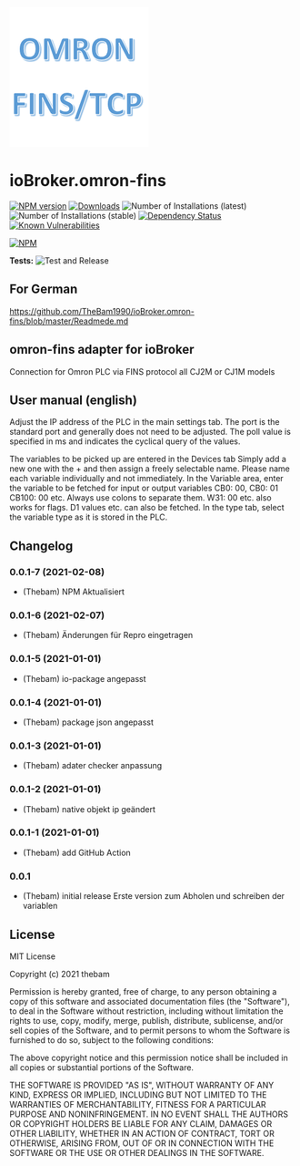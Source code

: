 ![Logo](admin/omron-fins.png)
# ioBroker.omron-fins

[![NPM version](http://img.shields.io/npm/v/iobroker.omron-fins.svg)](https://www.npmjs.com/package/iobroker.omron-fins)
[![Downloads](https://img.shields.io/npm/dm/iobroker.omron-fins.svg)](https://www.npmjs.com/package/iobroker.omron-fins)
![Number of Installations (latest)](http://iobroker.live/badges/omron-fins-installed.svg)
![Number of Installations (stable)](http://iobroker.live/badges/omron-fins-stable.svg)
[![Dependency Status](https://img.shields.io/david/thebam1990/iobroker.omron-fins.svg)](https://david-dm.org/thebam1990/iobroker.omron-fins)
[![Known Vulnerabilities](https://snyk.io/test/github/thebam1990/ioBroker.omron-fins/badge.svg)](https://snyk.io/test/github/thebam1990/ioBroker.omron-fins)

[![NPM](https://nodei.co/npm/iobroker.omron-fins.png?downloads=true)](https://nodei.co/npm/iobroker.omron-fins/)

**Tests:** ![Test and Release](https://github.com/thebam1990/ioBroker.omron-fins/workflows/Test%20and%20Release/badge.svg)

## For German 
https://github.com/TheBam1990/ioBroker.omron-fins/blob/master/Readmede.md


## omron-fins adapter for ioBroker
Connection for Omron PLC via FINS protocol all CJ2M or CJ1M models

## User manual (english)
Adjust the IP address of the PLC in the main settings tab.
The port is the standard port and generally does not need to be adjusted.
The poll value is specified in ms and indicates the cyclical query of the values.
 
The variables to be picked up are entered in the Devices tab
Simply add a new one with the + and then assign a freely selectable name. Please name each variable individually and not immediately.
In the Variable area, enter the variable to be fetched for input or output variables CB0: 00, CB0: 01 CB100: 00 etc. Always use colons to separate them. W31: 00 etc. also works for flags. D1 values ​​etc. can also be fetched.
In the type tab, select the variable type as it is stored in the PLC.



## Changelog
<!--
 Placeholder for the next version (at the beginning of the line):
 ### __WORK IN PROGRESS__ ( - falls nicht benötigt löschen sonst klammern entfernen und nach dem - dein text schreiben )
-->
### 0.0.1-7 (2021-02-08)
* (Thebam) NPM Aktualisiert

### 0.0.1-6 (2021-02-07)
* (Thebam) Änderungen für Repro eingetragen

### 0.0.1-5 (2021-01-01)
* (Thebam) io-package angepasst

### 0.0.1-4 (2021-01-01)
* (Thebam) package json angepasst

### 0.0.1-3 (2021-01-01)
* (Thebam) adater checker anpassung

### 0.0.1-2 (2021-01-01)
* (Thebam) native objekt ip geändert


### 0.0.1-1 (2021-01-01)
* (Thebam) add GitHub Action

### 0.0.1
* (Thebam) initial release
Erste version zum Abholen und schreiben der variablen

## License
MIT License

Copyright (c) 2021 thebam 

Permission is hereby granted, free of charge, to any person obtaining a copy
of this software and associated documentation files (the "Software"), to deal
in the Software without restriction, including without limitation the rights
to use, copy, modify, merge, publish, distribute, sublicense, and/or sell
copies of the Software, and to permit persons to whom the Software is
furnished to do so, subject to the following conditions:

The above copyright notice and this permission notice shall be included in all
copies or substantial portions of the Software.

THE SOFTWARE IS PROVIDED "AS IS", WITHOUT WARRANTY OF ANY KIND, EXPRESS OR
IMPLIED, INCLUDING BUT NOT LIMITED TO THE WARRANTIES OF MERCHANTABILITY,
FITNESS FOR A PARTICULAR PURPOSE AND NONINFRINGEMENT. IN NO EVENT SHALL THE
AUTHORS OR COPYRIGHT HOLDERS BE LIABLE FOR ANY CLAIM, DAMAGES OR OTHER
LIABILITY, WHETHER IN AN ACTION OF CONTRACT, TORT OR OTHERWISE, ARISING FROM,
OUT OF OR IN CONNECTION WITH THE SOFTWARE OR THE USE OR OTHER DEALINGS IN THE
SOFTWARE.